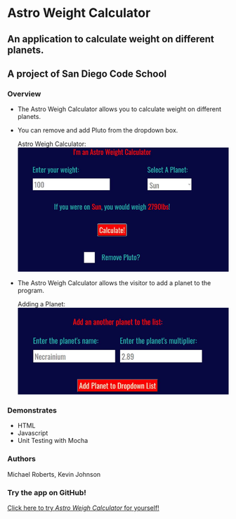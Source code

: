 # Astro Weight Calculator

## An application to calculate weight on different planets.
## A project of San Diego Code School

### Overview

* The Astro Weigh Calculator allows you to calculate weight on different planets.
* You can remove and add Pluto from the dropdown box.

    Astro Weigh Calculator:
    ![Astro Weigh Calculator](/assets/images/CalculateWeight.JPG)

* The Astro Weigh Calculator allows the visitor to add a planet to the program.

    Adding a Planet:
    ![Adding a Planet](/assets/images/AddPlanet.JPG)
    
    
### Demonstrates
* HTML
* Javascript
* Unit Testing with Mocha

### Authors
Michael Roberts, Kevin Johnson

### Try the app on GitHub!
[Click here to try *Astro Weigh Calculator* for yourself!](https://kevinwjohnson.github.io/web102-astroweight-calculator/)
